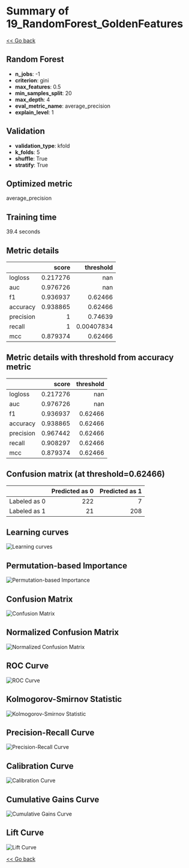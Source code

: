 # Summary of 19_RandomForest_GoldenFeatures

[<< Go back](../README.md)


## Random Forest
- **n_jobs**: -1
- **criterion**: gini
- **max_features**: 0.5
- **min_samples_split**: 20
- **max_depth**: 4
- **eval_metric_name**: average_precision
- **explain_level**: 1

## Validation
 - **validation_type**: kfold
 - **k_folds**: 5
 - **shuffle**: True
 - **stratify**: True

## Optimized metric
average_precision

## Training time

39.4 seconds

## Metric details
|           |    score |    threshold |
|:----------|---------:|-------------:|
| logloss   | 0.217276 | nan          |
| auc       | 0.976726 | nan          |
| f1        | 0.936937 |   0.62466    |
| accuracy  | 0.938865 |   0.62466    |
| precision | 1        |   0.74639    |
| recall    | 1        |   0.00407834 |
| mcc       | 0.879374 |   0.62466    |


## Metric details with threshold from accuracy metric
|           |    score |   threshold |
|:----------|---------:|------------:|
| logloss   | 0.217276 |   nan       |
| auc       | 0.976726 |   nan       |
| f1        | 0.936937 |     0.62466 |
| accuracy  | 0.938865 |     0.62466 |
| precision | 0.967442 |     0.62466 |
| recall    | 0.908297 |     0.62466 |
| mcc       | 0.879374 |     0.62466 |


## Confusion matrix (at threshold=0.62466)
|              |   Predicted as 0 |   Predicted as 1 |
|:-------------|-----------------:|-----------------:|
| Labeled as 0 |              222 |                7 |
| Labeled as 1 |               21 |              208 |

## Learning curves
![Learning curves](learning_curves.png)

## Permutation-based Importance
![Permutation-based Importance](permutation_importance.png)
## Confusion Matrix

![Confusion Matrix](confusion_matrix.png)


## Normalized Confusion Matrix

![Normalized Confusion Matrix](confusion_matrix_normalized.png)


## ROC Curve

![ROC Curve](roc_curve.png)


## Kolmogorov-Smirnov Statistic

![Kolmogorov-Smirnov Statistic](ks_statistic.png)


## Precision-Recall Curve

![Precision-Recall Curve](precision_recall_curve.png)


## Calibration Curve

![Calibration Curve](calibration_curve_curve.png)


## Cumulative Gains Curve

![Cumulative Gains Curve](cumulative_gains_curve.png)


## Lift Curve

![Lift Curve](lift_curve.png)



[<< Go back](../README.md)
